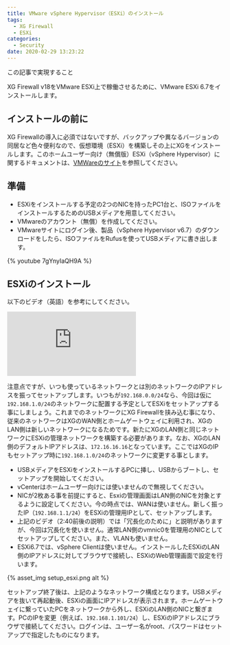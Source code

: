 ```yaml
---
title: VMware vSphere Hypervisor（ESXi）のインストール
tags:
  - XG Firewall
  - ESXi
categories:
  - Security
date: 2020-02-29 13:23:22
---
```


<p class="onepoint">この記事で実現すること</p>

XG Firewall v18をVMware ESXi上で稼働させるために、VMware ESXi 6.7をインストールします。

<!-- more -->

## インストールの前に

 XG Firewallの導入に必須ではないですが、バックアップや異なるバージョンの同居など色々便利なので、仮想環境（ESXi）を構築しその上にXGをインストールします。このホームユーザー向け（無償版）ESXi（vSphere Hypervisor）に関するドキュメントは、[VMWareのサイト](https://www.vmware.com/jp/products/vsphere-hypervisor.html)を参照してください。
<!-- more -->

## 準備

- ESXiをインストールする予定の2つのNICを持ったPC1台と、ISOファイルをインストールするためのUSBメディアを用意してください。
- VMwareのアカウント（無償）を作成してください。
- VMwareサイトにログイン後、製品（vSphere Hypervisor v6.7）のダウンロードをしたら、ISOファイルをRufusを使ってUSBメディアに書き出します。
  
{% youtube 7gYnyIaQH9A %}

## ESXiのインストール

以下のビデオ（英語）を参考にしてください。

<iframe src='https://players.brightcove.net/1534342432001/Byh3doRJx_default/index.html?videoId=5738631329001' allowfullscreen frameborder=0></iframe>

注意点ですが、いつも使っているネットワークとは別のネットワークのIPアドレスを振ってセットアップします。いつもが`192.168.0.0/24`なら、今回は仮に`192.168.1.0/24`のネットワークに配置する予定としてESXiをセットアップする事にしましょう。これまでのネットワークにXG Firewallを挟み込む事になり、従来のネットワークはXGのWAN側とホームゲートウェイに利用され、XGのLAN側は新しいネットワークになるためです。新たにXGのLAN側と同じネットワークにESXiの管理ネットワークを構築する必要があります。なお、XGのLAN側のデフォルトIPアドレスは、`172.16.16.16`となっています。ここではXGのIPもセットアップ時に`192.168.1.0/24`のネットワークに変更する事とします。

- USBメディアをESXiをインストールするPCに挿し、USBからブートし、セットアップを開始してください。
- vCenterはホームユーザー向けには使いませんので無視してください。
- NICが2枚ある事を前提にすると、Esxiの管理画面はLAN側のNICを対象とするように設定してください。今の時点では、WANは使いません。新しく振ったIP（`192.168.1.1/24`）をESXiの管理用IPとして、セットアップします。
- 上記のビデオ（2:40前後の説明）では「冗長化のために」と説明がありますが、今回は冗長化を使いません。通常LAN側のvmnic0を管理用のNICとしてセットアップしてください。また、VLANも使いません。
- ESXi6.7では、vSphere Clientは使いません。インストールしたESXiのLAN側のIPアドレスに対してブラウザで接続し、ESXiのWeb管理画面で設定を行います。

{% asset_img setup_esxi.png alt %}

セットアップ終了後は、上記のようなネットワーク構成となります。USBメディアを抜いて再起動後、ESXiの画面にIPアドレスが表示されます。ホームゲートウェイに繋っていたPCをネットワークから外し、ESXiのLAN側のNICと繋ぎます。PCのIPを変更（例えば、`192.168.1.101/24`）し、ESXiのIPアドレスにブラウザで接続してください。ログインは、ユーザー名がroot、パスワードはセットアップで指定したものになります。

